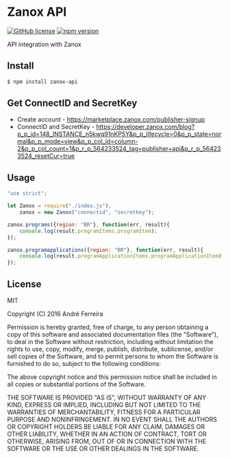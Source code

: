 # Zanox API

[![GitHub license](https://img.shields.io/badge/license-MIT-blue.svg)](https://raw.githubusercontent.com/andrehrf/zanox-api-nodejs/master/LICENSE)
[![npm version](https://badge.fury.io/js/zanox-api.svg)](https://badge.fury.io/js/zanox-api)

API integration with Zanox 

## Install

```bash
$ npm install zanox-api
```

## Get ConnectID and SecretKey

* Create account - https://marketplace.zanox.com/publisher-signup
* ConnectID and SecretKey - https://developer.zanox.com/blog?p_p_id=148_INSTANCE_n5kwq91nKP5Y&p_p_lifecycle=0&p_p_state=normal&p_p_mode=view&p_p_col_id=column-2&p_p_col_count=1&p_r_p_564233524_tag=publisher+api&p_r_p_564233524_resetCur=true
 
## Usage

```js
"use strict";

let Zanox = require("./index.js"),
    zanox = new Zanox("connectid", "secretkey");

zanox.programs({region: "BR"}, function(err, result){
    console.log(result.programItems.programItem);
});

zanox.programapplications({region: "BR"}, function(err, result){
    console.log(result.programApplicationItems.programApplicationItem);
});
```

## License

  MIT
  
  Copyright (C) 2016 André Ferreira

  Permission is hereby granted, free of charge, to any person obtaining a copy of this software and associated documentation files (the "Software"), to deal in the Software without restriction, including without limitation the rights to use, copy, modify, merge, publish, distribute, sublicense, and/or sell copies of the Software, and to permit persons to whom the Software is furnished to do so, subject to the following conditions:

  The above copyright notice and this permission notice shall be included in all copies or substantial portions of the Software.

  THE SOFTWARE IS PROVIDED "AS IS", WITHOUT WARRANTY OF ANY KIND, EXPRESS OR IMPLIED, INCLUDING BUT NOT LIMITED TO THE WARRANTIES OF MERCHANTABILITY, FITNESS FOR A PARTICULAR PURPOSE AND NONINFRINGEMENT. IN NO EVENT SHALL THE AUTHORS OR COPYRIGHT HOLDERS BE LIABLE FOR ANY CLAIM, DAMAGES OR OTHER LIABILITY, WHETHER IN AN ACTION OF CONTRACT, TORT OR OTHERWISE, ARISING FROM, OUT OF OR IN CONNECTION WITH THE SOFTWARE OR THE USE OR OTHER DEALINGS IN THE SOFTWARE.
